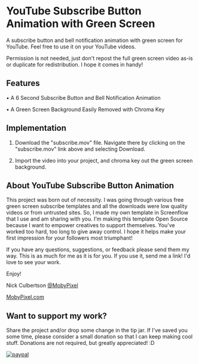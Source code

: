# YouTube Subscribe Button Animation with Green Screen
A subscribe button and bell notification animation with green screen for YouTube. Feel free to use it on your YouTube videos.

Permission is not needed, just don't repost the full green screen video as-is or duplicate for redistribution. I hope it comes in handy!

## Features

• A 6 Second Subscribe Button and Bell Notification Animation

• A Green Screen Background Easily Removed with Chroma Key 


## Implementation

1. Download the "subscribe.mov" file. Navigate there by clicking on the "subscribe.mov" link above and selecting Download.

2. Import the video into your project, and chroma key out the green screen background. 


## About YouTube Subscribe Button Animation

This project was born out of necessity. I was going through various free green screen subscribe templates and all the downloads were low quality videos or from untrusted sites. So, I made my own template in Screenflow that I use and am sharing with you. I'm making this template Open Source because I want to empower creatives to support themselves. You've worked too hard, too long to give away control. I hope it helps make your first impression for your followers most triumphant! 

If you have any questions, suggestions, or feedback please send them my way. This is as much for me as it is for you. If you use it, send me a link! I'd love to see your work. 

Enjoy!

Nick Culbertson [@MobyPixel](https://twitter.com/MobyPixel)

[MobyPixel.com](http://www.mobypixel.com)


## Want to support my work?

Share the project and/or drop some change in the tip jar. If I've saved you some time, please consider a small donation so that I can keep making cool stuff. Donations are not required, but greatly appreciated! :D

[![paypal](https://www.paypalobjects.com/en_US/i/btn/btn_donateCC_LG.gif)](https://www.paypal.com/cgi-bin/webscr?cmd=_s-xclick&hosted_button_id=HKHYVRMC53W7C)
